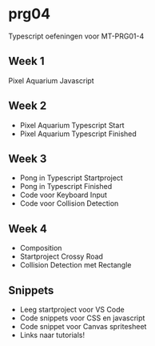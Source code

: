 # prg04
Typescript oefeningen voor MT-PRG01-4

## Week 1
Pixel Aquarium Javascript

## Week 2
- Pixel Aquarium Typescript Start
- Pixel Aquarium Typescript Finished

## Week 3
- Pong in Typescript Startproject
- Pong in Typescript Finished
- Code voor Keyboard Input
- Code voor Collision Detection

## Week 4
- Composition
- Startproject Crossy Road
- Collision Detection met Rectangle

## Snippets
- Leeg startproject voor VS Code
- Code snippets voor CSS en javascript
- Code snippet voor Canvas spritesheet
- Links naar tutorials!